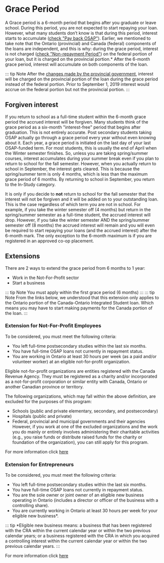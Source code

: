 # Grace Period

A Grace period is a 6-month period that begins after you graduate or leave school. During this period, you are not expected to start repaying your loan. However, what many students don’t know is that during this period, interest starts to accumulate ([check "Pay back OSAP"](https://www.ontario.ca/page/pay-back-osap)). Earlier, we mentioned to take note that the Ontario (provincial) and Canada (federal) components of the loans are independent, and this is why: during the grace period, interest is not charged ([check "Non-repayment Period"](https://www.csnpe-nslsc.canada.ca/en/stages-of-a-loan)) on the federal portion of your loan, but it is charged on the provincial portion.* After the 6-month grace period, interest will accumulate on both components of the loan.

::: tip Note
After the [changes made by the provincial government](https://news.ontario.ca/maesd/en/2019/01/affordability-of-postsecondary-education-in-ontario.html), interest will be charged on the provincial portion of the loan during the grace period instead of the federal portion. Prior to September 1, 2019 interest would accrue on the federal portion but not the provincial portion.
:::

## Forgiven interest
If you return to school as a full-time student within the 6-month grace period the accrued interest will be forgiven. Many students think of the grace period as a six-month "interest-free" period that begins after graduation. This is not entirely accurate. Post secondary students taking OSAP actually go through a grace period every year without even knowing about it. Each year, a grace period is initiated on the last day of your last OSAP-funded term. For most students, this is usually the end of April when the Winter semester finishes. So, unless you are taking spring/summer courses, interest accumulates during your summer break even if you plan to return to school for the fall semester. However, when you actually return to school in September, the interest gets cleared. This is because the spring/summer term is only 4 months, which is less than the maximum grace period of 6 months. By returning to school in September, you return to the In-Study category.

It is only if you decide to **not** return to school for the fall semester that the interest will not be forgiven and it will be added on to your outstanding loan. This is the case regardless of which term you are not in school. For example, if you take the winter semester off (4 months) but return in the spring/summer semester as a full-time student, the accrued interest will drop. However, if you take the winter semester AND the spring/summer semester off (8 months) the accrued interest will remain and you will even be required to start repaying your loans (and the accrued interest) after the 6-month mark. The only exception to the 6-month maximum is if you are registered in an approved co-op placement.

## Extensions
There are 2 ways to extend the grace period from 6 months to 1 year:
- Work in the Not-For-Profit sector
- Start a business

::: tip Note
You must apply within the first grace period (6 months)
:::
::: tip Note
From the links below, we understood that this extension only applies to the Ontario portion of the Canada-Ontario Integrated Student loan. Which means you may have to start making payments for the Canada portion of the loan.
:::

### Extension for Not-For-Profit Employees
To be considered, you must meet the following criteria:
- You left full-time postsecondary studies within the last six months.
- You have full-time OSAP loans not currently in repayment status.
- You are working in Ontario at least 30 hours per week (as a paid and/or volunteer worker) at an eligible not-for-profit organization.

Eligible not-for-profit organizations are entities registered with the Canada Revenue Agency. They must be registered as a charity and/or incorporated as a not-for-profit corporation or similar entity with Canada, Ontario or another Canadian province or territory.

The following organizations, which may fall within the above definition, are excluded for the purposes of this program:
- Schools (public and private elementary, secondary, and postsecondary)
- Hospitals (public and private)
- Federal, provincial and municipal governments and their agencies However, if you work at one of the excluded organizations and the work you do mainly or entirely involves administering their charitable activities (e.g., you raise funds or distribute raised funds for the charity or foundation of the organization), you can still apply for this program.

For more information click [here](https://osap.gov.on.ca/OSAPPortal/en/A-ZListofAid/PRDR020905.html#:~:text=If%20yes%2C%20apply%20for%20the,your%20six%2Dmonth%20grace%20period.)

### Extension for Entrepreneurs
To be considered, you must meet the following criteria:
- You left full-time postsecondary studies within the last six months.
- You have full-time OSAP loans not currently in repayment status.
- You are the sole owner or joint owner of an eligible new business operating in Ontario (includes a director or officer of the business with a controlling share).
- You are currently working in Ontario at least 30 hours per week for your eligible new business*.

::: tip *Eligible new business means:
a business that has been registered with the CRA within the current calendar year or within the two previous calendar years; or
a business registered with the CRA in which you acquired a controlling interest within the current calendar year or within the two previous calendar years.
:::

For more information click [here](https://osap.gov.on.ca/OSAPPortal/en/A-ZListofAid/PRDR020903.html#P15_1756)
